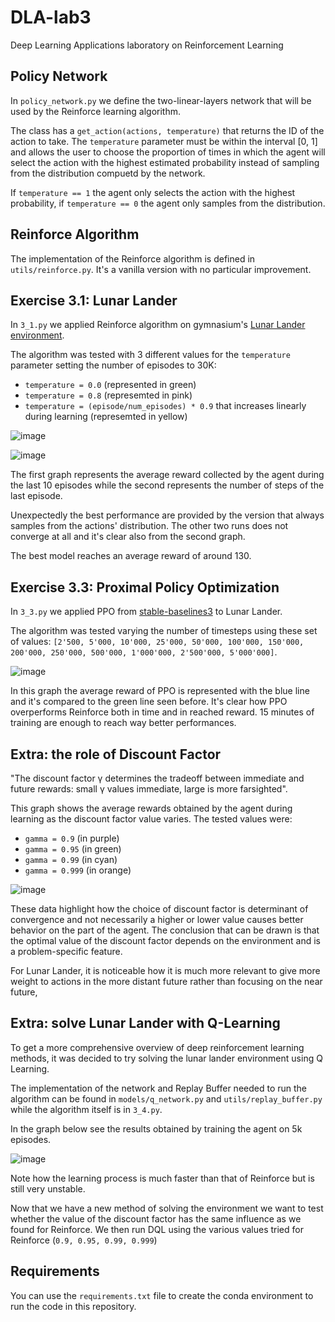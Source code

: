# DLA-lab3
Deep Learning Applications laboratory on Reinforcement Learning


## Policy Network
In `policy_network.py` we define the two-linear-layers network that will be used by the Reinforce learning algorithm.

The class has a `get_action(actions, temperature)` that returns the ID of the action to take. The `temperature` parameter must be within the interval [0, 1] and allows the user to choose the proportion of times in which the agent will select the action with the highest estimated probability instead of sampling from the distribution compuetd by the network.

If `temperature == 1` the agent only selects the action with the highest probability, if `temperature == 0` the agent only samples from the distribution.


## Reinforce Algorithm

The implementation of the Reinforce algorithm is defined in `utils/reinforce.py`. It's a vanilla version with no particular improvement.


## Exercise 3.1: Lunar Lander
In `3_1.py` we applied Reinforce algorithm on gymnasium's [Lunar Lander environment](https://gymnasium.farama.org/environments/box2d/lunar_lander/).

The algorithm was tested with 3 different values for the `temperature` parameter setting the number of episodes to 30K:
- `temperature = 0.0` (represented in green)
- `temperature = 0.8` (represemted in pink)
- `temperature = (episode/num_episodes) * 0.9` that increases linearly during learning (represemted in yellow)

![image](https://github.com/simogiovannini/DLA-lab3/assets/53260220/423810aa-9660-4495-ba7f-91b1743d71e3)

![image](https://github.com/simogiovannini/DLA-lab3/assets/53260220/078c4a7a-7cc1-4ea7-b4be-5d471b751d5e)

The first graph represents the average reward collected by the agent during the last 10 episodes while the second represents the number of steps of the last episode.

Unexpectedly the best performance are provided by the version that always samples from the actions' distribution. The other two runs does not converge at all and it's clear also from the second graph.

The best model reaches an average reward of around 130.


## Exercise 3.3: Proximal Policy Optimization
In `3_3.py` we applied PPO from [stable-baselines3](https://stable-baselines3.readthedocs.io/en/master/index.html) to Lunar Lander.

The algorithm was tested varying the number of timesteps using these set of values: `[2'500, 5'000, 10'000, 25'000, 50'000, 100'000, 150'000, 200'000, 250'000, 500'000, 1'000'000, 2'500'000, 5'000'000]`.

![image](https://github.com/simogiovannini/DLA-lab3/assets/53260220/76594ca9-2940-43cb-841e-3e74d0031de7)

In this graph the average reward of PPO is represented with the blue line and it's compared to the green line seen before. It's clear how PPO overperforms Reinforce both in time and in reached reward.
15 minutes of training are enough to reach way better performances.


## Extra: the role of Discount Factor

"The discount factor γ determines the tradeoff between immediate and future rewards: small γ values immediate, large is more farsighted".

This graph shows the average rewards obtained by the agent during learning as the discount factor value varies.
The tested values were:
- `gamma = 0.9` (in purple)
- `gamma = 0.95` (in green)
- `gamma = 0.99` (in cyan)
- `gamma = 0.999` (in orange)

![image](https://github.com/simogiovannini/DLA-lab3/assets/53260220/eabe99f7-101e-4d71-ba70-cf38c7d59a5e)

These data highlight how the choice of discount factor is determinant of convergence and not necessarily a higher or lower value causes better behavior on the part of the agent. The conclusion that can be drawn is that the optimal value of the discount factor depends on the environment and is a problem-specific feature.

For Lunar Lander, it is noticeable how it is much more relevant to give more weight to actions in the more distant future rather than focusing on the near future,

## Extra: solve Lunar Lander with Q-Learning
To get a more comprehensive overview of deep reinforcement learning methods, it was decided to try solving the lunar lander environment using Q Learning.

The implementation of the network and Replay Buffer needed to run the algorithm can be found in `models/q_network.py` and `utils/replay_buffer.py` while the algorithm itself is in `3_4.py`.

In the graph below see the results obtained by training the agent on 5k episodes.

![image](https://github.com/simogiovannini/DLA-lab3/assets/53260220/ca5b0a23-831f-493e-bff3-4912935a30ec)

Note how the learning process is much faster than that of Reinforce but is still very unstable.

Now that we have a new method of solving the environment we want to test whether the value of the discount factor has the same influence as we found for Reinforce. We then run DQL using the various values tried for Reinforce (`0.9, 0.95, 0.99, 0.999`)



## Requirements
You can use the `requirements.txt` file to create the conda environment to run the code in this repository.
